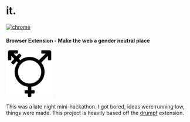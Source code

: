 # it. 
[![chrome](https://img.shields.io/badge/chrome-1.0-brightgreen.svg)](https://github.com/BenFranzi/it./raw/master/dist/current-chrome.crx)


#### Browser Extension - Make the web a gender neutral place

![logo](https://github.com/BenFranzi/it./raw/master/it./icons/icon128.png)

This was a late night mini-hackathon. I got bored, ideas were running low, things were made. This project is heavily based off the [drumpf](https://chrome.google.com/webstore/detail/drumpfinator/hcimhbfpiofdihhdnofbdlhjcmjopilp) extension.

